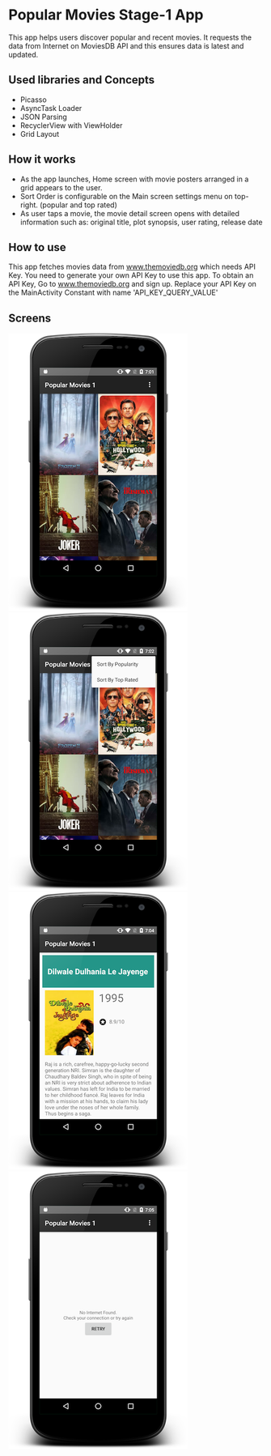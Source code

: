 # Popular Movies Stage-1 App

This app helps users discover popular and recent movies. It requests the data from
Internet on MoviesDB API and this ensures data is latest and updated.

## Used libraries and Concepts
- Picasso
- AsyncTask Loader
- JSON Parsing
- RecyclerView with ViewHolder
- Grid Layout

## How it works

- As the app launches, Home screen with movie posters arranged in a grid appears to the user.
- Sort Order is configurable on the Main screen settings menu on top-right. (popular and top rated)
- As user taps a movie, the movie detail screen opens with detailed information such as: original title, plot synopsis, user rating, release date

## How to use
This app fetches movies data from www.themoviedb.org which needs API Key.
You need to generate your own API Key to use this app.
To obtain an API Key, Go to www.themoviedb.org and sign up.
Replace your API Key on the MainActivity Constant with name 'API_KEY_QUERY_VALUE'

## Screens
![Alt text](/Screenshots/1.png?raw=true)
![Alt text](/Screenshots/2.png?raw=true)
![Alt text](/Screenshots/3.png?raw=true)
![Alt text](/Screenshots/4.png?raw=true)
